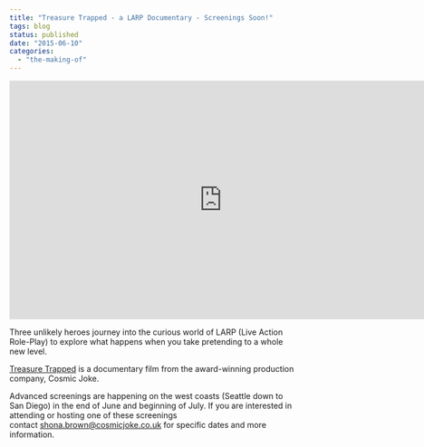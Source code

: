 ```yaml
---
title: "Treasure Trapped - a LARP Documentary - Screenings Soon!"
tags: blog
status: published
date: "2015-06-10"
categories: 
  - "the-making-of"
---
```


<iframe width="750" height="422" src="https://www.youtube.com/embed/pz_1p1wfDOI" frameborder="0" allowfullscreen></iframe>

Three unlikely heroes journey into the curious world of LARP (Live Action Role-Play) to explore what happens when you take pretending to a whole new level.

[Treasure Trapped](http://www.cosmicjoke.co.uk/treasure-trapped/) is a documentary film from the award-winning production company, Cosmic Joke.

Advanced screenings are happening on the west coasts (Seattle down to San Diego) in the end of June and beginning of July. If you are interested in attending or hosting one of these screenings contact [shona.brown@cosmicjoke.co.uk](mailto:shona.brown@cosmicjoke.co.uk) for specific dates and more information.
